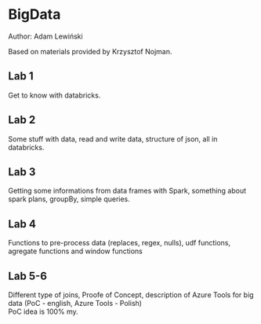 # BigData
Author: Adam Lewiński

Based on materials provided by Krzysztof Nojman.

## Lab 1

Get to know with databricks.

## Lab 2

Some stuff with data, read and write data, structure of json, all in databricks.

## Lab 3

Getting some informations from data frames with Spark, something about spark plans, groupBy, simple queries.

## Lab 4

Functions to pre-process data (replaces, regex, nulls), udf functions, agregate functions and window functions

## Lab 5-6

Different type of joins, Proofe of Concept, description of Azure Tools for big data (PoC - english, Azure Tools - Polish)\
PoC idea is 100% my.
